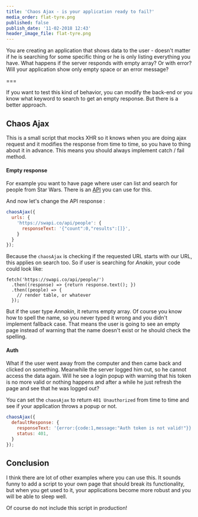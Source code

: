 ```yaml
---
title: 'Chaos Ajax - is your application ready to fail?'
media_order: flat-tyre.png
published: false
publish_date: '11-02-2018 12:43'
header_image_file: flat-tyre.png
---
```


You are creating an application that shows data to the user - doesn't matter
if he is searching for some specific thing or he is only listing everything you have.
What happens if the server responds with empty array? Or with error? Will your
application show only empty space or an error message?

===

If you want to test this kind of behavior, you can modify the back-end or you
know what keyword to search to get an empty response. But there is a better approach.

## Chaos Ajax

This is a small script that mocks XHR so it knows when you are doing ajax request
and it modifies the response from time to time, so you have to thing about it
in advance. This means you should always implement catch / fail method.

#### Empty response

For example you want to have page where user can list and search for people from
Star Wars. There is an [API](https://swapi.co/) you can use for this.

And now let's change the API response :

```javascript
chaosAjax({
  urls: {
    'https://swapi.co/api/people': {
      responseText: '{"count":0,"results":[]}',
    }
  }
});
```

Because the `chaosAjax` is checking if the requested URL starts with our URL,
this applies on search too. So if user is searching for *Anakin*, your code
could look like:

```
fetch('https://swapi.co/api/people/')
  .then((response) => {return response.text(); })
  .then((people) => {
    // render table, or whatever
  });
```

But if the user type *Annakin*, it returns empty array. Of course you know how
to spell the name, so you never typed it wrong and you didn't implement fallback case.
That means the user is going to see an empty page instead of warning that the name
doesn't exist or he should check the spelling.

#### Auth

What if the user went away from the computer and then came back and clicked on
something. Meanwhile the server logged him out, so he cannot access the data again.
Will he see a login popup with warning that his token is no more valid or nothing happens
and after a while he just refresh the page and see that he was logged out?

You can set the `chaosAjax` to return `401 Unauthorized` from time to time and
see if your application throws a popup or not.

```javascript
chaosAjax({
  defaultResponse: {
    responseText: '{error:{code:1,message:"Auth token is not valid!"}}',
    status: 401,
  }
});
```

## Conclusion

I think there are lot of other examples where you can use this. It sounds funny
to add a script to your own page that should break its functionality, but when
you get used to it, your applications become more robust and you will be able
to sleep well.

Of course do not include this script in production!